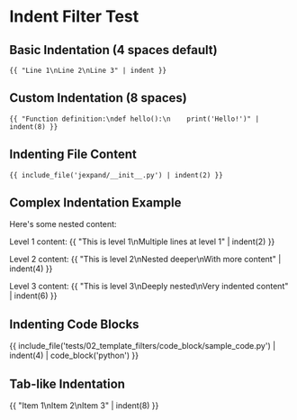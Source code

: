 # Indent Filter Test

## Basic Indentation (4 spaces default)
```
{{ "Line 1\nLine 2\nLine 3" | indent }}
```

## Custom Indentation (8 spaces)
```
{{ "Function definition:\ndef hello():\n    print('Hello!')" | indent(8) }}
```

## Indenting File Content
```
{{ include_file('jexpand/__init__.py') | indent(2) }}
```

## Complex Indentation Example
Here's some nested content:

Level 1 content:
{{ "This is level 1\nMultiple lines at level 1" | indent(2) }}

Level 2 content:
{{ "This is level 2\nNested deeper\nWith more content" | indent(4) }}

Level 3 content:
{{ "This is level 3\nDeeply nested\nVery indented content" | indent(6) }}

## Indenting Code Blocks
{{ include_file('tests/02_template_filters/code_block/sample_code.py') | indent(4) | code_block('python') }}

## Tab-like Indentation
{{ "Item 1\nItem 2\nItem 3" | indent(8) }}